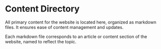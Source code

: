 # Content Directory

All primary content for the website is located here, organized as markdown files. It ensures ease of content management and updates.

Each markdown file corresponds to an article or content section of the website, named to reflect the topic.

